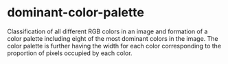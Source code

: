 # dominant-color-palette
Classification of all different RGB colors in an image and formation of a color palette including eight of the most dominant colors in the image.
The color palette is further having the width for each color corresponding to the proportion of pixels occupied by each color.
